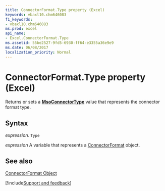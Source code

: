 ```yaml
---
title: ConnectorFormat.Type property (Excel)
keywords: vbaxl10.chm646083
f1_keywords:
- vbaxl10.chm646083
ms.prod: excel
api_name:
- Excel.ConnectorFormat.Type
ms.assetid: 55be2527-9fd5-6930-ff64-e3355a36e9e9
ms.date: 06/08/2017
localization_priority: Normal
---
```



# ConnectorFormat.Type property (Excel)

Returns or sets a  **[MsoConnectorType](Office.MsoConnectorType.md)** value that represents the connector format type.


## Syntax

_expression_. `Type`

_expression_ A variable that represents a [ConnectorFormat](Excel.ConnectorFormat.md) object.


## See also


[ConnectorFormat Object](Excel.ConnectorFormat.md)

[!include[Support and feedback](~/includes/feedback-boilerplate.md)]
